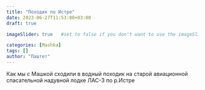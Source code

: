 ```yaml
---
title: "Походик по Истре"
date: 2023-06-27T11:53:00+03:00
draft: true

imageSlider: true   #set to false if you don't want to use the imageSlider but a featuredImage

categories: [Mashka]
tags: []
author: "Паштет"
---
```

Как мы с Машкой сходили в водный походик на старой авиационной спасательной надувной лодке ЛАС-3 по р.Истре
